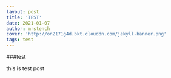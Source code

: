 ```yaml
---
layout: post
title: 'TEST'
date: 2021-01-07
author: mrstench
cover: 'http://on2171g4d.bkt.clouddn.com/jekyll-banner.png'
tags: test
---
```


###test

this is test post